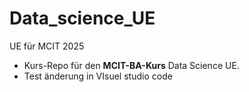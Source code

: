 # Data_science_UE
UE für MCIT 2025
- Kurs-Repo für den **MCIT-BA-Kurs** Data Science UE. 
- Test änderung in VIsuel studio code
